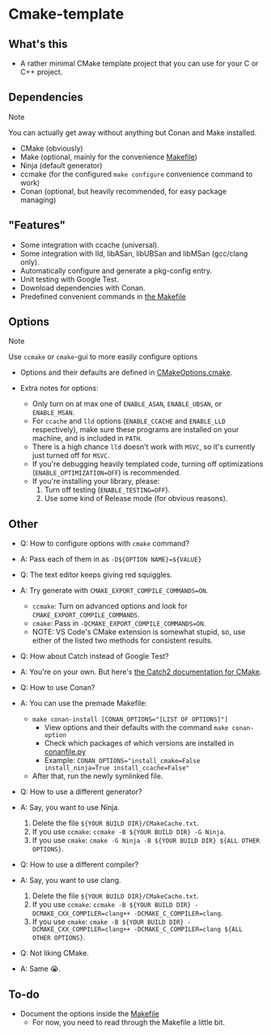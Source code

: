 # Cmake-template

## What's this

- A rather minimal CMake template project that you can use for your C or C++ project.

## Dependencies

> [!NOTE]
> You can actually get away without anything but Conan and Make installed.

- CMake (obviously)
- Make (optional, mainly for the convenience [Makefile](./Makefile))
- Ninja (default generator)
- ccmake (for the configured `make configure` convenience command to work)
- Conan (optional, but heavily recommended, for easy package managing)

## "Features"

- Some integration with ccache (universal).
- Some integration with lld, libASan, libUBSan and libMSan (gcc/clang only).
- Automatically configure and generate a pkg-config entry.
- Unit testing with Google Test.
- Download dependencies with Conan.
- Predefined convenient commands in [the Makefile](./Makefile)

## Options

> [!NOTE]
> Use `ccmake` or `cmake`-gui to more easily configure options

- Options and their defaults are defined in [CMakeOptions.cmake](./CMakeOptions.cmake).

- Extra notes for options:
  - Only turn on at max one of `ENABLE_ASAN`, `ENABLE_UBSAN`, or `ENABLE_MSAN`.
  - For `ccache` and `lld` options (`ENABLE_CCACHE` and `ENABLE_LLD` respectively),
  make sure these programs are installed on your machine, and is included in `PATH`.
  - There is a high chance `lld` doesn't work with `MSVC`, so it's currently just
  turned off for `MSVC`.
  - If you're debugging heavily templated code, turning off optimizations
  (`ENABLE_OPTIMIZATION=OFF`) is recommended.
  - If you're installing your library, please:
    1. Turn off testing (`ENABLE_TESTING=OFF`).
    2. Use some kind of Release mode (for obvious reasons).

## Other

- Q: How to configure options with `cmake` command?
- A: Pass each of them in as `-D${OPTION NAME}=${VALUE}`

- Q: The text editor keeps giving red squiggles.
- A: Try generate with `CMAKE_EXPORT_COMPILE_COMMANDS=ON`.
  - `ccmake`: Turn on advanced options and look for `CMAKE_EXPORT_COMPILE_COMMANDS`.
  - `cmake`: Pass in `-DCMAKE_EXPORT_COMPILE_COMMANDS=ON`.
  - NOTE: VS Code's CMake extension is somewhat stupid, so,
  use either of the listed two methods for consistent results.

- Q: How about Catch instead of Google Test?
- A: You're on your own. But here's [the Catch2 documentation for CMake](https://github.com/catchorg/Catch2/blob/devel/docs/cmake-integration.md#top).

- Q: How to use Conan?
- A: You can use the premade Makefile:
  - `make conan-install [CONAN_OPTIONS="[LIST OF OPTIONS]"]`
    - View options and their defaults with the command `make conan-option`
    - Check which packages of which versions are installed in [conanfile.py](./conanfile.py)
    - Example: `CONAN_OPTIONS="install_cmake=False install_ninja=True install_ccache=False"`
  - After that, run the newly symlinked file.

- Q: How to use a different generator?
- A: Say, you want to use Ninja.
  1. Delete the file `${YOUR BUILD DIR}/CMakeCache.txt`.
  2. If you use `ccmake`: `ccmake -B ${YOUR BUILD DIR} -G Ninja`.
  3. If you use `cmake`: `cmake -G Ninja -B ${YOUR BUILD DIR} ${ALL OTHER OPTIONS}`.

- Q: How to use a different compiler?
- A: Say, you want to use clang.
  1. Delete the file `${YOUR BUILD DIR}/CMakeCache.txt`.
  2. If you use `ccmake`:
  `ccmake -B ${YOUR BUILD DIR} -DCMAKE_CXX_COMPILER=clang++ -DCMAKE_C_COMPILER=clang`.
  3. If you use `cmake`:
  `cmake -B ${YOUR BUILD DIR}
  -DCMAKE_CXX_COMPILER=clang++ -DCMAKE_C_COMPILER=clang ${ALL OTHER OPTIONS}`.

- Q: Not liking CMake.
- A: Same :sob:.

## To-do

- Document the options inside the [Makefile](./Makefile)
  - For now, you need to read through the Makefile a little bit.
